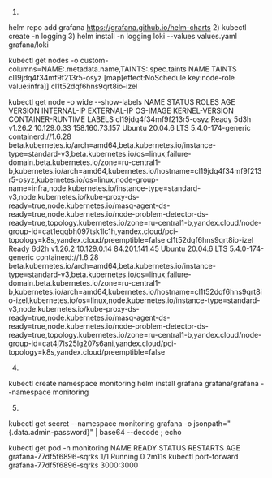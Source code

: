 1)
helm repo add grafana https://grafana.github.io/helm-charts
2)
kubectl create -n logging
3)
helm install -n logging loki --values values.yaml grafana/loki


kubectl get nodes -o custom-columns=NAME:.metadata.name,TAINTS:.spec.taints
NAME                        TAINTS
cl19jdq4f34mf9f213r5-osyz   [map[effect:NoSchedule key:node-role value:infra]]
cl1t52dqf6hns9qrt8io-izel   <none>


kubectl get node -o wide --show-labels 
NAME                        STATUS   ROLES    AGE    VERSION   INTERNAL-IP   EXTERNAL-IP      OS-IMAGE             KERNEL-VERSION      CONTAINER-RUNTIME     LABELS
cl19jdq4f34mf9f213r5-osyz   Ready    <none>   5d3h   v1.26.2   10.129.0.33   158.160.73.157   Ubuntu 20.04.6 LTS   5.4.0-174-generic   containerd://1.6.28   beta.kubernetes.io/arch=amd64,beta.kubernetes.io/instance-type=standard-v3,beta.kubernetes.io/os=linux,failure-domain.beta.kubernetes.io/zone=ru-central1-b,kubernetes.io/arch=amd64,kubernetes.io/hostname=cl19jdq4f34mf9f213r5-osyz,kubernetes.io/os=linux,node-group-name=infra,node.kubernetes.io/instance-type=standard-v3,node.kubernetes.io/kube-proxy-ds-ready=true,node.kubernetes.io/masq-agent-ds-ready=true,node.kubernetes.io/node-problem-detector-ds-ready=true,topology.kubernetes.io/zone=ru-central1-b,yandex.cloud/node-group-id=cat1eqqbh097tsk1lc1h,yandex.cloud/pci-topology=k8s,yandex.cloud/preemptible=false
cl1t52dqf6hns9qrt8io-izel   Ready    <none>   6d2h   v1.26.2   10.129.0.14   84.201.141.45    Ubuntu 20.04.6 LTS   5.4.0-174-generic   containerd://1.6.28   beta.kubernetes.io/arch=amd64,beta.kubernetes.io/instance-type=standard-v3,beta.kubernetes.io/os=linux,failure-domain.beta.kubernetes.io/zone=ru-central1-b,kubernetes.io/arch=amd64,kubernetes.io/hostname=cl1t52dqf6hns9qrt8io-izel,kubernetes.io/os=linux,node.kubernetes.io/instance-type=standard-v3,node.kubernetes.io/kube-proxy-ds-ready=true,node.kubernetes.io/masq-agent-ds-ready=true,node.kubernetes.io/node-problem-detector-ds-ready=true,topology.kubernetes.io/zone=ru-central1-b,yandex.cloud/node-group-id=cat4j7ls25lg207s6ani,yandex.cloud/pci-topology=k8s,yandex.cloud/preemptible=false

4)
kubectl create namespace monitoring
helm install grafana grafana/grafana --namespace monitoring

5)
kubectl get secret --namespace monitoring grafana -o jsonpath="{.data.admin-password}" | base64 --decode ; echo


kubectl get pod -n monitoring
NAME                       READY   STATUS    RESTARTS   AGE
grafana-77df5f6896-sqrks   1/1     Running   0          2m11s
kubectl port-forward grafana-77df5f6896-sqrks 3000:3000

